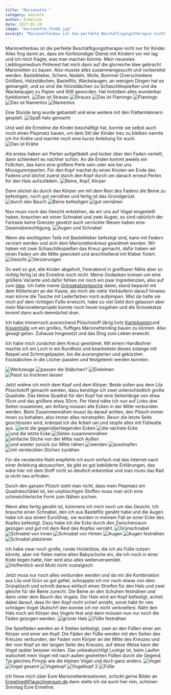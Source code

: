 ```yaml
---
title: "Marionette "
category: basteln
author: Ermeline
date: 2017-01-29
image: "marionette_thumb.jpg"
excerpt: "Marionettenbau ist die perfekte Beschäftigungstherapie nicht nur für Kinder."
---
```

Marionettenbau ist die perfekte Beschäftigungstherapie nicht nur für Kinder. Alles fing damit an, dass ein fünfstündiger Dienst mit Kindern vor mir lag und ich mich fragte, was man machen könnte. Mein neuestes Lieblingsmedium Pinterest hat mich dann auf die glorreiche Idee gebracht Marionetten zu bauen. Also musste alles zusammengesucht und vorbereitet werden. 
Bastelkleber, Schere, Nadeln, Wolle, Bommel (2verschiedene Größen), Holzstäbchen, Bastelfilz, Wackelaugen, an wenigen Dingen hat es gemangelt, und so sind die Holzstäbchen zu Schaschlikspießen und die Wackelaugen zu Papier und Stift geworden. 
Hat trotzdem alles wunderbar funktioniert. 
![Das ist Strauss](IMG_20170127_122949.jpg)
![Strauss](IMG_20170127_134303.jpg)
![Das ist Flamingo](IMG_20170127_123103.jpg)
![Flamingo](IMG_20170127_134315.jpg)
![Das ist Namenlos](IMG_20170127_123031.jpg)
![Namenlos](IMG_20170127_134322.jpg)

Eine Stunde lang wurde gebastelt und eine weitere mit den Flattermännern gespielt.
![Spaß hats gemacht](IMG_20170127_123327.jpg)

Und weil die Ermeline die Kinder beschäftigt hat, konnte sie selbst auch noch einen Piepmatz bauen, um dem Stil der Kinder treu zu bleiben nannte ich ihn Krähe und machte noch eine kurze Anleitung für euch.
![Das ist Krähe](_1020259.JPG)

Als erstes haben wir Perlen aufgefädelt und locker über den Faden verteilt, dann schlenkert es nachher schön. An die Enden kommt jeweils ein Füßchen, das kann eine größere Perle sein oder wie bei uns Moosgummiperlen. 
Für den Kopf machst du einen Knoten am Ende des Fadens und stichst zuerst durch den Kopf durch um danach erneut Perlen für den Hals aufzufädeln.
![Beine, Kopf, Körper](IMG_20170127_124233.jpg)

Dann stichst du durch den Körper um mit dem Rest des Fadens die Beine zu befestigen, noch gut vernähen und fertig ist das Grundgerüst.
![durch den Bauch](IMG_20170127_124254.jpg)
![Beine befestigen](IMG_20170127_124411.jpg)
![gut vernähen](IMG_20170127_124430.jpg)

Nun muss noch das Gesicht entstehen, da wir uns auf Vögel eingestellt haben, brauchen wir einen Schnabel und zwei Augen, es sind natürlich der Fantasie keine Grenzen gesetzt auch verrückte Wesen haben eine Daseinsberechtigung.
![Augen und Schnabel](IMG_20170127_124610.jpg)

Wenn die wichtigsten Teile mit Bastelkleber befestigt sind, kann mit Federn verziert werden und sich dem Marionettenkreuz gewidmet werden. Wir haben mit zwei Schaschlikspießen das Kreuz gemacht, dafür haben wir einen Faden um die Mitte gewickelt und anschließend mit Kleber fixiert.
![Gesicht](IMG_20170127_124926.jpg)
![Verzierungen](IMG_20170127_133953.jpg)

So weit so gut, alle Kinder abgeholt, Feierabend in greifbarer Nähe aber so richtig fertig ist die Ermeline noch nicht. Meine Gedanken kreisen um eine größere Variante und dafür fehlen mir noch ein paar Ingredienzien, also auf zum [Idee](/2013/07/idee-creativmarkt/).
Ich hatte meine [Grinsekatzentasche](/2016/05/grinsetasche/) dabei, stand bepackt mit dem Klöterkram an der Kasse, als mich die nette Verkäuferin darauf hinwies man könne die Tasche mit Lederfarben noch aufpimpen. Mist da hatte sie mich auf dem richtigen Fuße erwischt, habe zu viel Geld dort gelassen aber mein Marionettenprojekt konnte noch heute losgehen und die Grinsekatze kommt dann auch demnächst dran.


Ich habe immernoch ausreichend Plüschstoff übrig trotz [Karteikasten](/2014/05/karteikartenfresser/)und [Kissenhülle](/2015/04/monstermassiges-kuschelkissen/) um ein großes, fluffiges Marionettending bauen zu können. Also gesagt getan. Zuhause hingesetzt und das Ding zum Leben erweckt.

Ich habe mich zunächst dem Kreuz gewidmet. Mit einem Handbohrer machte ich ein Loch in ein Rundholz und bearbeitete dieses solange mit Raspel und Schmirgelpapier, bis die ausrangierten und gekürzten Essstäbchen in die Löcher passten und festgeleimt werden konnten.

![Werkzeuge](_1020212.JPG)
![passen die Stäbchen?](_1020214.JPG)
![Einleimen](_1020215.JPG)
![Passt so trocknen lassen](_1020217.JPG)

Jetzt widme ich mich dem Kopf und dem Körper. Beide sollen aus dem Lila Plüschstoff gemacht werden, dazu benötige ich zwei unterschiedlich große Quadrate. Das kleine Quadrat für den Kopf hat eine Seitenlänge von etwa 15cm und das größere etwa 30cm. Per Hand nähe ich nun auf Links drei Seiten zusammen, am Anfang müssen alle Ecken in der Mitte verbunden werden. Beim Zusammennähen musst du darauf achten, den Plüsch immer Innen zu behalten, also immer alles reinstopfen. Bevor die letzte Seite geschlossen wird, krämpel ich die Arbeit um und stopfe alles mit Füllwatte aus.
![erst die gegenüberliegenden Ecken](_1020237.JPG)
![die nächste Ecke](_1020238.JPG)
![und die letzte Ecke](_1020240.JPG)
![Seiten zusammennähen](_1020241.JPG)
![einfache Stiche von der Mitte nach Außen](_1020242.JPG)
![und wieder zurück zur Mitte nähen](_1020243.JPG)
![wenden](_1020245.JPG)
![ausstopfen](_1020246.JPG)
![mit versteckten Stichen zunähen](_1020247.JPG)

Für die versteckte Naht empfehle ich euch einfach mal das Internet nach einer Anleitung abzusuchen, da gibt es gut bebilderte Erklärungen, das wäre hier mit dem Stoff nicht so deutlich erkennbar und man muss das Rad ja nicht neu erfinden.

Durch den ganzen Plüsch sieht man nicht, dass mein Piepmatz ein Quadratschädel ist, bei unplüschigen Stoffen muss man sich eine schmeichlerische Form zum Nähen suchen.

Wenn alles fertig genäht ist, kümmere ich mich noch um das Gesicht. Ich brauche einen Schnabel, den ich aus Bastelfilz genäht habe und die Augen habe ich aus einem EuroShop, sie wurden in meinem Fall an einer Ecke des Kopfes befestigt. Dazu habe ich die Ecke durch den Zwischenraum gezogen und gut mit dem Rest des Kopfes vernäht.
![Grünschnabel](_1020222.JPG)
![Schnabel von Innen](_1020223.JPG)
![Schnabel von Hinten](_1020225.JPG)
![Augen](_1020227.JPG)
![Augen festnähen](_1020228.JPG)
![Schnabel platzieren](_1020230.JPG)

Ich habe zwar noch große, runde Holzklötze, die ich als Füße nutzen könnte, aber mir fielen meine alten Babyschuhe ein, die ich noch in einer Kiste liegen hatte, hier wird also alles weiterverwendet.
![Hoffentlich wird Mutti nicht nostalgisch](_1020231.JPG)

Jetzt muss nur noch alles verbunden werden und da mir die Kombination aus Lila und Grün so gut gefiel, schnappte ich mir noch etwas von dem Grünplüsch und schnitt daraus einfach einen Streifen für den Hals und zwei gleiche für die Beine zurecht. Die Beine an den Schuhen festnähen und dann unter dem Bauch des Vogels. Der Hals wird am Kopf befestigt, achtet dabei darauf, dass ihr den Kopf nicht schief annäht, sonst habt ihr nen schrägen Vogel (Autsch!! den konnte ich mir nicht verkneifen). Näht den Hals noch am Körper des Vogels fest und dann müssen nun nur noch die Fäden gezogen werden.
![grüner Hals](_1020249.JPG)
![Füße festnähen](_1020252.JPG)

Die Spielfäden werden an 4 Stellen befestigt, zwei an den Füßen einer am Körper und einer am Kopf.
Die Fäden der Füße werden mit den Seiten des Kreuzes verbunden, der Faden vom Körper an der Mitte des Kreuzes und der vom Kopf an der langen Seite des Kreuzes, auf diese Weise kann der Vogel später bessser nicken.
Das unbeabsichtigt Lustige ist, beim Laufen watschelt mein Vogel mit nach außen gedrehten Füßen durch die Gegend. Tja gleiches Prinzip wie die kleinen Vögel und doch ganz anders.
![Vogel](_1020253.JPG)
![Vogel gesamt](_1020255.JPG)
![Vogekopf](_1020254.JPG)
![Vogelkopf 2](_1020256.JPG)
![Füße](_1020257.JPG)

Ich freue mich über Eure Marionettenkreationen, schickt gerne Bilder an Ermeline@Flauschiversum.de dann stelle ich sie auch hier rein, schönen Sonntag Eure Ermeline.












